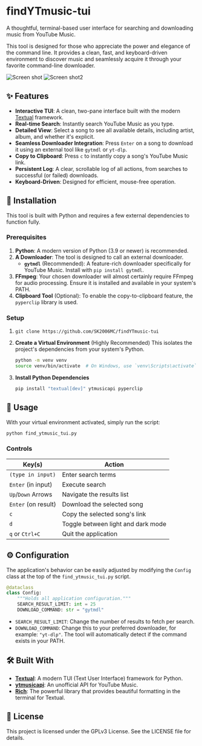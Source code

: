 # findYTmusic-tui

A thoughtful, terminal-based user interface for searching and downloading music from YouTube Music.

This tool is designed for those who appreciate the power and elegance of the command line. It provides a clean, fast, and keyboard-driven environment to discover music and seamlessly acquire it through your favorite command-line downloader.

![Screen shot](./s1.jpg "Screen shot")
![Screen shot2](./s2.jpg "Screen shot2")

## ✨ Features

*   **Interactive TUI**: A clean, two-pane interface built with the modern [Textual](https://github.com/Textualize/textual) framework.
*   **Real-time Search**: Instantly search YouTube Music as you type.
*   **Detailed View**: Select a song to see all available details, including artist, album, and whether it's explicit.
*   **Seamless Downloader Integration**: Press `Enter` on a song to download it using an external tool like `gytmdl` or `yt-dlp`.
*   **Copy to Clipboard**: Press `c` to instantly copy a song's YouTube Music link.
*   **Persistent Log**: A clear, scrollable log of all actions, from searches to successful (or failed) downloads.
*   **Keyboard-Driven**: Designed for efficient, mouse-free operation.

## 🚀 Installation

This tool is built with Python and requires a few external dependencies to function fully.

### Prerequisites

1.  **Python**: A modern version of Python (3.9 or newer) is recommended.
2.  **A Downloader**: The tool is designed to call an external downloader.
    *   **`gytmdl`** (Recommended): A feature-rich downloader specifically for YouTube Music. Install with `pip install gytmdl`.
3.  **FFmpeg**: Your chosen downloader will almost certainly require FFmpeg for audio processing. Ensure it is installed and available in your system's PATH.
4.  **Clipboard Tool** (Optional): To enable the copy-to-clipboard feature, the `pyperclip` library is used.

### Setup
1.  ```
    git clone https://github.com/SK2006MC/findYTmusic-tui
    ```

2.  **Create a Virtual Environment** (Highly Recommended)
    This isolates the project's dependencies from your system's Python.
    ```bash
    python -m venv venv
    source venv/bin/activate  # On Windows, use `venv\Scripts\activate`
    ```

3.  **Install Python Dependencies**
    ```bash
    pip install "textual[dev]" ytmusicapi pyperclip
    ```

## 🔧 Usage

With your virtual environment activated, simply run the script:

```bash
python find_ytmusic_tui.py
```

### Controls

| Key(s)               | Action                                 |
| -------------------- | -------------------------------------- |
| `(type in input)`    | Enter search terms                     |
| `Enter` (in input)   | Execute search                         |
| `Up`/`Down` Arrows   | Navigate the results list              |
| `Enter` (on result)  | Download the selected song             |
| `c`                  | Copy the selected song's link          |
| `d`                  | Toggle between light and dark mode     |
| `q` or `Ctrl+C`      | Quit the application                   |

## ⚙️ Configuration

The application's behavior can be easily adjusted by modifying the `Config` class at the top of the `find_ytmusic_tui.py` script.

```python
@dataclass
class Config:
    """Holds all application configuration."""
    SEARCH_RESULT_LIMIT: int = 25
    DOWNLOAD_COMMAND: str = "gytmdl"
```

*   `SEARCH_RESULT_LIMIT`: Change the number of results to fetch per search.
*   `DOWNLOAD_COMMAND`: Change this to your preferred downloader, for example: `"yt-dlp"`. The tool will automatically detect if the command exists in your PATH.

## 🛠️ Built With

*   **[Textual](https://github.com/Textualize/textual)**: A modern TUI (Text User Interface) framework for Python.
*   **[ytmusicapi](https://github.com/sigma67/ytmusicapi)**: An unofficial API for YouTube Music.
*   **[Rich](https://github.com/Textualize/rich)**: The powerful library that provides beautiful formatting in the terminal for Textual.

## 📄 License

This project is licensed under the GPLv3 License. See the LICENSE file for details.
